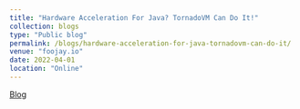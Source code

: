 ```yaml
---
title: "Hardware Acceleration For Java? TornadoVM Can Do It!"
collection: blogs
type: "Public blog"
permalink: /blogs/hardware-acceleration-for-java-tornadovm-can-do-it/
venue: "foojay.io"
date: 2022-04-01
location: "Online"
---
```


[Blog](https://foojay.io/today/hardware-acceleration-for-java-tornadovm-can-do-it/)
